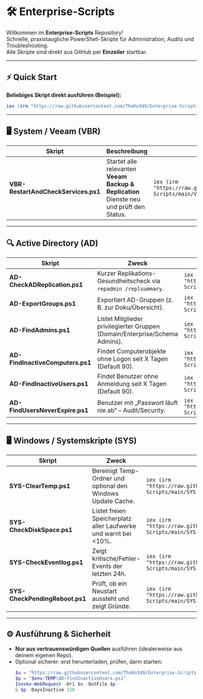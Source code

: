 # 🛠 Enterprise-Scripts

Willkommen im **Enterprise-Scripts** Repository!  
Schnelle, praxistaugliche PowerShell-Skripte für Administration, Audits und Troubleshooting.  
Alle Skripte sind direkt aus GitHub per **Einzeiler** startbar.

---

## ⚡ Quick Start

**Beliebiges Skript direkt ausführen (Beispiel):**
```powershell
iex (irm "https://raw.githubusercontent.com/ThoKo349/Enterprise-Scripts/main/SCRIPT-NAME.ps1")
```
---

## 🖥 System / Veeam (VBR)

| Skript | Beschreibung | Einzeiler |
|---|---|---|
| **VBR-RestartAndCheckServices.ps1** | Startet alle relevanten **Veeam Backup & Replication** Dienste neu und prüft den Status. | `iex (irm "https://raw.githubusercontent.com/ThoKo349/Enterprise-Scripts/main/VBR-RestartAndCheckServices.ps1")` |

---

## 🔍 Active Directory (AD)

| Skript | Zweck | Einzeiler |
|---|---|---|
| **AD-CheckADReplication.ps1** | Kurzer Replikations-Gesundheitscheck via `repadmin /replsummary`. | `iex (irm "https://raw.githubusercontent.com/ThoKo349/Enterprise-Scripts/main/AD-CheckADReplication.ps1")` |
| **AD-ExportGroups.ps1** | Exportiert AD-Gruppen (z. B. zur Doku/Übersicht). | `iex (irm "https://raw.githubusercontent.com/ThoKo349/Enterprise-Scripts/main/AD-ExportGroups.ps1")` |
| **AD-FindAdmins.ps1** | Listet Mitglieder privilegierter Gruppen (Domain/Enterprise/Schema Admins). | `iex (irm "https://raw.githubusercontent.com/ThoKo349/Enterprise-Scripts/main/AD-FindAdmins.ps1")` |
| **AD-FindInactiveComputers.ps1** | Findet Computerobjekte ohne Logon seit X Tagen (Default 90). | `iex (irm "https://raw.githubusercontent.com/ThoKo349/Enterprise-Scripts/main/AD-FindInactiveComputers.ps1")` |
| **AD-FindInactiveUsers.ps1** | Findet Benutzer ohne Anmeldung seit X Tagen (Default 90). | `iex (irm "https://raw.githubusercontent.com/ThoKo349/Enterprise-Scripts/main/AD-FindInactiveUsers.ps1")` |
| **AD-FindUsersNeverExpire.ps1** | Benutzer mit „Passwort läuft nie ab“ – Audit/Security. | `iex (irm "https://raw.githubusercontent.com/ThoKo349/Enterprise-Scripts/main/AD-FindUsersNeverExpire.ps1")` |

---

## 🖥 Windows / Systemskripte (SYS)

| Skript | Zweck | Einzeiler |
|---|---|---|
| **SYS-ClearTemp.ps1** | Bereinigt Temp-Ordner und optional den Windows Update Cache. | `iex (irm "https://raw.githubusercontent.com/ThoKo349/Enterprise-Scripts/main/SYS-ClearTemp.ps1")` |
| **SYS-CheckDiskSpace.ps1** | Listet freien Speicherplatz aller Laufwerke und warnt bei <10%. | `iex (irm "https://raw.githubusercontent.com/ThoKo349/Enterprise-Scripts/main/SYS-CheckDiskSpace.ps1")` |
| **SYS-CheckEventlog.ps1** | Zeigt kritische/Fehler-Events der letzten 24h. | `iex (irm "https://raw.githubusercontent.com/ThoKo349/Enterprise-Scripts/main/SYS-CheckEventlog.ps1")` |
| **SYS-CheckPendingReboot.ps1** | Prüft, ob ein Neustart aussteht und zeigt Gründe. | `iex (irm "https://raw.githubusercontent.com/ThoKo349/Enterprise-Scripts/main/SYS-CheckPendingReboot.ps1")` |

---

## ⚙️ Ausführung & Sicherheit

- **Nur aus vertrauenswürdigen Quellen** ausführen (idealerweise aus deinem eigenen Repo).
- Optional sicherer: erst herunterladen, prüfen, dann starten:
  ```powershell
  $u = "https://raw.githubusercontent.com/ThoKo349/Enterprise-Scripts/main/AD-FindInactiveUsers.ps1"
  $p = "$env:TEMP\AD-FindInactiveUsers.ps1"
  Invoke-WebRequest -Uri $u -OutFile $p
  & $p -DaysInactive 120
  ```
